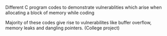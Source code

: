 Different C program codes to demonstrate vulnerablities which arise when allocating a block of memory while coding 

Majority of these codes give rise to vulnerabilites like buffer overflow, memory leaks and dangling pointers.
(College project)
